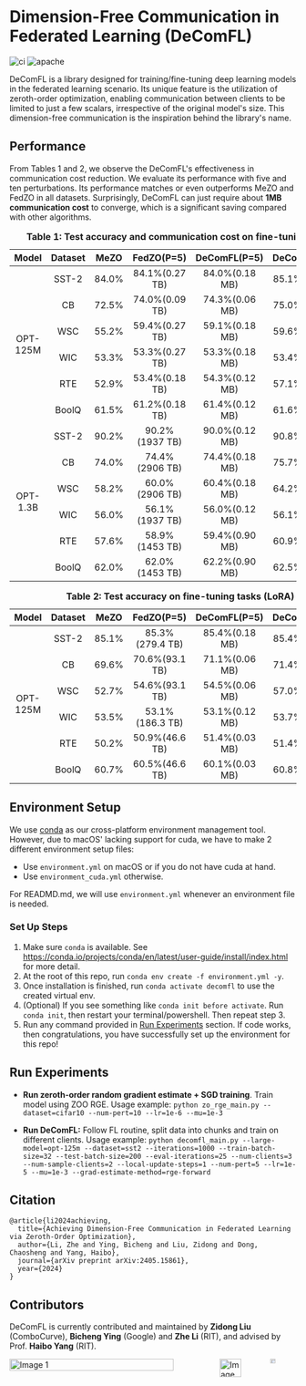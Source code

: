 # Dimension-Free Communication in Federated Learning (DeComFL)

![ci](https://github.com/ZidongLiu/FedDisco/actions/workflows/ci.yaml/badge.svg) ![apache](https://img.shields.io/badge/License-Apache%202.0-blue.svg)

DeComFL is a library designed for training/fine-tuning deep learning models in the federated learning scenario. Its unique feature is the utilization of zeroth-order optimization, enabling communication between clients to be limited to just a few scalars, irrespective of the original model's size. This dimension-free communication is the inspiration behind the library's name.

## Performance

From Tables 1 and 2, we observe the DeComFL's effectiveness in communication cost reduction. We evaluate its performance with five and ten perturbations. Its performance matches or even outperforms MeZO and FedZO in all datasets. Surprisingly, DeComFL can just require about **1MB communication cost** to converge, which is a significant saving compared with other algorithms. 

<table>
  <caption style="caption-side: top; text-align: center; font-weight: bold;">Table 1: Test accuracy and communication cost on fine-tuning tasks</caption>
  <thead>
    <tr>
      <th style="text-align: center;">Model</th>
      <th style="text-align: center;">Dataset</th>
      <th style="text-align: center;">MeZO</th>
      <th style="text-align: center;">FedZO(P=5)</th>
      <th style="text-align: center;">DeComFL(P=5)</th>
      <th style="text-align: center;">DeComFL(P=10)</th>
    </tr>
  </thead>
  <tbody>
    <tr>
      <td rowspan="6" style="text-align: center;">OPT-125M</td>
      <td style="text-align: center;">SST-2</td>
      <td style="text-align: center;">84.0%</td>
      <td style="text-align: center;">84.1%(0.27 TB)</td>
      <td style="text-align: center;">84.0%(0.18 MB)</td>
      <td style="text-align: center;">85.1%(0.36 MB)</td>
    </tr>
    <tr>
      <td style="text-align: center;">CB</td>
      <td style="text-align: center;">72.5%</td>
      <td style="text-align: center;">74.0%(0.09 TB)</td>
      <td style="text-align: center;">74.3%(0.06 MB)</td>
      <td style="text-align: center;">75.0%(0.12 MB)</td>
    </tr>
    <tr>
      <td style="text-align: center;">WSC</td>
      <td style="text-align: center;">55.2%</td>
      <td style="text-align: center;">59.4%(0.27 TB)</td>
      <td style="text-align: center;">59.1%(0.18 MB)</td>
      <td style="text-align: center;">59.6%(0.36 MB)</td>
    </tr>
    <tr>
      <td style="text-align: center;">WIC</td>
      <td style="text-align: center;">53.3%</td>
      <td style="text-align: center;">53.3%(0.27 TB)</td>
      <td style="text-align: center;">53.3%(0.18 MB)</td>
      <td style="text-align: center;">53.4%(0.36 MB)</td>
    </tr>
    <tr>
      <td style="text-align: center;">RTE</td>
      <td style="text-align: center;">52.9%</td>
      <td style="text-align: center;">53.4%(0.18 TB)</td>
      <td style="text-align: center;">54.3%(0.12 MB)</td>
      <td style="text-align: center;">57.1%(0.24 MB)</td>
    </tr>
    <tr>
      <td style="text-align: center;">BoolQ</td>
      <td style="text-align: center;">61.5%</td>
      <td style="text-align: center;">61.2%(0.18 TB)</td>
      <td style="text-align: center;">61.4%(0.12 MB)</td>
      <td style="text-align: center;">61.6%(0.24 MB)</td>
    </tr>
    <tr>
      <td rowspan="6" style="text-align: center;">OPT-1.3B</td>
      <td style="text-align: center;">SST-2</td>
      <td style="text-align: center;">90.2%</td>
      <td style="text-align: center;">90.2%(1937 TB)</td>
      <td style="text-align: center;">90.0%(0.12 MB)</td>
      <td style="text-align: center;">90.8%(0.24 MB)</td>
    </tr>
    <tr>
      <td style="text-align: center;">CB</td>
      <td style="text-align: center;">74.0%</td>
      <td style="text-align: center;">74.4%(2906 TB)</td>
      <td style="text-align: center;">74.4%(0.18 MB)</td>
      <td style="text-align: center;">75.7%(0.36 MB)</td>
    </tr>
    <tr>
      <td style="text-align: center;">WSC</td>
      <td style="text-align: center;">58.2%</td>
      <td style="text-align: center;">60.0%(2906 TB)</td>
      <td style="text-align: center;">60.4%(0.18 MB)</td>
      <td style="text-align: center;">64.2%(0.36 MB)</td>
    </tr>
    <tr>
      <td style="text-align: center;">WIC</td>
      <td style="text-align: center;">56.0%</td>
      <td style="text-align: center;">56.1%(1937 TB)</td>
      <td style="text-align: center;">56.0%(0.12 MB)</td>
      <td style="text-align: center;">56.1%(0.24 MB)</td>
    </tr>
    <tr>
      <td style="text-align: center;">RTE</td>
      <td style="text-align: center;">57.6%</td>
      <td style="text-align: center;">58.9%(1453 TB)</td>
      <td style="text-align: center;">59.4%(0.90 MB)</td>
      <td style="text-align: center;">60.9%(1.80 MB)</td>
    </tr>
    <tr>
      <td style="text-align: center;">BoolQ</td>
      <td style="text-align: center;">62.0%</td>
      <td style="text-align: center;">62.0%(1453 TB)</td>
      <td style="text-align: center;">62.2%(0.90 MB)</td>
      <td style="text-align: center;">62.5%(1.80 MB)</td>
    </tr>
  </tbody>
</table>


<table>
  <caption style="caption-side: top; text-align: center; font-weight: bold;">Table 2: Test accuracy on fine-tuning tasks (LoRA)</caption>
  <thead>
    <tr>
      <th style="text-align: center;">Model</th>
      <th style="text-align: center;">Dataset</th>
      <th style="text-align: center;">MeZO</th>
      <th style="text-align: center;">FedZO(P=5)</th>
      <th style="text-align: center;">DeComFL(P=5)</th>
      <th style="text-align: center;">DeComFL(P=10)</th>
    </tr>
  </thead>
  <tbody>
    <tr>
      <td style="text-align: center;" rowspan="6">OPT-125M</td>
      <td style="text-align: center;">SST-2</td>
      <td style="text-align: center;">85.1%</td>
      <td style="text-align: center;">85.3%(279.4 TB)</td>
      <td style="text-align: center;">85.4%(0.18 MB)</td>
      <td style="text-align: center;">85.4%(0.36 MB)</td>
    </tr>
    <tr>
      <td style="text-align: center;">CB</td>
      <td style="text-align: center;">69.6%</td>
      <td style="text-align: center;">70.6%(93.1 TB)</td>
      <td style="text-align: center;">71.1%(0.06 MB)</td>
      <td style="text-align: center;">71.4%(0.12 MB)</td>
    </tr>
    <tr>
      <td style="text-align: center;">WSC</td>
      <td style="text-align: center;">52.7%</td>
      <td style="text-align: center;">54.6%(93.1 TB)</td>
      <td style="text-align: center;">54.5%(0.06 MB)</td>
      <td style="text-align: center;">57.0%(0.12 MB)</td>
    </tr>
    <tr>
      <td style="text-align: center;">WIC</td>
      <td style="text-align: center;">53.5%</td>
      <td style="text-align: center;">53.1%(186.3 TB)</td>
      <td style="text-align: center;">53.1%(0.12 MB)</td>
      <td style="text-align: center;">53.7%(0.24 MB)</td>
    </tr>
    <tr>
      <td style="text-align: center;">RTE</td>
      <td style="text-align: center;">50.2%</td>
      <td style="text-align: center;">50.9%(46.6 TB)</td>
      <td style="text-align: center;">51.4%(0.03 MB)</td>
      <td style="text-align: center;">51.4%(0.06 MB)</td>
    </tr>
    <tr>
      <td style="text-align: center;">BoolQ</td>
      <td style="text-align: center;">60.7%</td>
      <td style="text-align: center;">60.5%(46.6 TB)</td>
      <td style="text-align: center;">60.1%(0.03 MB)</td>
      <td style="text-align: center;">60.8%(0.06 MB)</td>
    </tr>
  </tbody>
</table>



## Environment Setup

We use [conda](https://docs.conda.io/projects/conda/en/stable/) as our cross-platform environment management tool. However, due to macOS' lacking support for cuda, we have to make 2 different environment setup files:

- Use `environment.yml` on macOS or if you do not have cuda at hand.
- Use `environment_cuda.yml` otherwise.

For READMD.md, we will use `environment.yml` whenever an environment file is needed.

### Set Up Steps

1. Make sure `conda` is available. See https://conda.io/projects/conda/en/latest/user-guide/install/index.html for more detail.
2. At the root of this repo, run `conda env create -f environment.yml -y`.
3. Once installation is finished, run `conda activate decomfl` to use the created virtual env.
4. (Optional) If you see something like `conda init before activate`. Run `conda init`, then restart your terminal/powershell. Then repeat step 3.
5. Run any command provided in [Run Experiments](#run-experiments) section. If code works, then congratulations, you have successfully set up the environment for this repo!

## Run Experiments

- **Run zeroth-order random gradient estimate + SGD training**. Train model using ZOO RGE.
  Usage example: `python zo_rge_main.py --dataset=cifar10 --num-pert=10 --lr=1e-6 --mu=1e-3`

- **Run DeComFL:** Follow FL routine, split data into chunks and train on different clients.
  Usage example: `python decomfl_main.py --large-model=opt-125m --dataset=sst2 --iterations=1000 --train-batch-size=32 --test-batch-size=200 --eval-iterations=25 --num-clients=3 --num-sample-clients=2 --local-update-steps=1 --num-pert=5 --lr=1e-5 --mu=1e-3 --grad-estimate-method=rge-forward`


## Citation

```
@article{li2024achieving,
  title={Achieving Dimension-Free Communication in Federated Learning via Zeroth-Order Optimization},
  author={Li, Zhe and Ying, Bicheng and Liu, Zidong and Dong, Chaosheng and Yang, Haibo},
  journal={arXiv preprint arXiv:2405.15861},
  year={2024}
}
```

## Contributors
DeComFL is currently contributed and maintained by <a href="https://zidongliu.github.io/" style="text-decoration: none;">**Zidong Liu**</a> (ComboCurve), <a href="https://scholar.google.com/citations?user=LuF6KX4AAAAJ&hl=en&oi=ao" style="text-decoration: none;">**Bicheng Ying**</a> (Google) and <a href="https://rogerrogerusc.github.io/" style="text-decoration: none;">**Zhe Li**</a> (RIT), and advised by Prof. <a href="https://haibo-yang-osu.github.io/homepage/" style="text-decoration: none;">**Haibo Yang**</a> (RIT). 

<div style="display: flex; justify-content: space-between;">
    <img src="https://github.com/user-attachments/assets/b3982917-e302-42c3-b396-e33bb9f52c90" alt="Image 1" style="width: 80%;" />
    <div style="display: flex; justify-content: center;">
      <img src="https://github.com/user-attachments/assets/c0dfb199-0a51-4b17-b9ba-9fe09d2c4f7a" alt="Image 2" style="width: 51%;" /> &nbsp;&nbsp;&nbsp;&nbsp;
      <img src="https://github.com/user-attachments/assets/23ba00dc-fc62-4ab3-9c70-0326aa20b786" alt="Image 3" style="width: 25%;" />
    </div>
</div>
